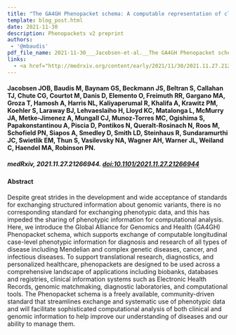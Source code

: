 ```yaml
---
title: "The GA4GH Phenopacket schema: A computable representation of clinical data for precision medicine"
template: blog_post.html 
date: 2021-11-30
description: Phenopackets v2 preprint
authors:
 - '@mbaudis'
pdf_file_name: 2021-11-30___Jacobsen-et-al.__The GA4GH Phenopacket schema__medRxiv-preprint.pdf
links:
  - <a href="http://medrxiv.org/content/early/2021/11/30/2021.11.27.21266944.abstract" target="_blank">[bioRxiv]</a>
---
```



#### Jacobsen JOB, Baudis M, Baynam GS, Beckmann JS, Beltran S, Callahan TJ, Chute CG, Courtot M, Danis D, Elemento O, Freimuth RR, Gargano MA, Groza T, Hamosh A, Harris NL, Kaliyaperumal R, Khalifa A, Krawitz PM, Koehler S<!--more-->, Laraway BJ, Lehvaeslaiho H, Lloyd KC, Matalonga L, McMurry JA, Metke-Jimenez A, Mungall CJ, Munoz-Torres MC, Ogishima S, Papakonstantinou A, Piscia D, Pontikos N, Queralt-Rosinach N, Roos M, Schofield PN, Siapos A, Smedley D, Smith LD, Steinhaus R, Sundaramurthi JC, Swietlik EM, Thun S, Vasilevsky NA, Wagner AH, Warner JL, Weiland C, Haendel MA, Robinson PN.

##### medRxiv, 2021.11.27.21266944. [doi:10.1101/2021.11.27.21266944](https://doi.org/10.1101/2021.11.27.21266944)

<!--more-->

#### Abstract

Despite great strides in the development and wide acceptance of standards for exchanging structured information about genomic variants, there is no corresponding standard for exchanging phenotypic data, and this has impeded the sharing of phenotypic information for computational analysis. Here, we introduce the Global Alliance for Genomics and Health (GA4GH) Phenopacket schema, which supports exchange of computable longitudinal case-level phenotypic information for diagnosis and research of all types of disease including Mendelian and complex genetic diseases, cancer, and infectious diseases. To support translational research, diagnostics, and personalized healthcare, phenopackets are designed to be used across a comprehensive landscape of applications including biobanks, databases and registries, clinical information systems such as Electronic Health Records, genomic matchmaking, diagnostic laboratories, and computational tools. The Phenopacket schema is a freely available, community-driven standard that streamlines exchange and systematic use of phenotypic data and will facilitate sophisticated computational analysis of both clinical and genomic information to help improve our understanding of diseases and our ability to manage them.
